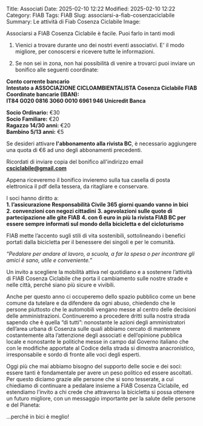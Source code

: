 Title: Associati
Date: 2025-02-10 12:22
Modified: 2025-02-10 12:22
Category: FIAB
Tags: FIAB
Slug: associarsi-a-fiab-cosenzaciclabile
Summary: Le attività di Fiab Cosenza Ciclabile
Image: 

Associarsi a FIAB Cosenza Ciclabile è facile. Puoi farlo in tanti modi

1) Vienici a trovare durante uno dei nostri eventi associativi. E' il modo migliore, per conoscersi e ricevere tutte le informazioni.

2) Se non sei in zona, non hai possibilità di venire a trovarci puoi inviare un bonifico alle seguenti coordinate:


**Conto corrente bancario**   
**Intestato a ASSOCIAZIONE CICLOAMBIENTALISTA Cosenza Ciclabile FIAB**  
**Coordinate bancarie (IBAN):**  
**IT84 G020 0816 3060 0010 6961 946 Unicredit Banca**   
  
**Socio Ordinario:** €30  
**Socio Familiare:** €20  
**Ragazzo 14/30 anni:** €20  
**Bambino 5/13 anni:** €5  

Se desideri attivare **l'abbonamento alla rivista BC**, è necessario aggiungere una quota di €6 ad uno degli abbonamenti precedenti.

Ricordati di inviare copia del bonifico all'indirizzo email **csciclabile@gmail.com**

Appena riceveremo il bonifico invieremo sulla tua casella di posta elettronica il pdf della tessera, da ritagliare e conservare.
 
I soci hanno diritto a:  
**1. l’assicurazione Responsabilità Civile  365 giorni quando vanno in bici**   
**2. convenzioni con negozi cittadini** 
**3. agevolazioni sulle quote di partecipazione alle gite FIAB** 
**4. con 6 euro in più la rivista FIAB BC per essere sempre informati sul mondo della bicicletta e del cicloturismo** 


FIAB mette l’accento sugli stili di vita sostenibili, sottolineando i benefici portati dalla bicicletta per il benessere dei singoli e per le comunità.

 
 *“Pedalare per andare al lavoro, a scuola, a far la spesa o per incontrare gli amici è sano, utile e conveniente.”*

 
Un invito a scegliere la mobilità attiva nel quotidiano e a sostenere l’attività di FIAB Cosenza Ciclabile che porta il cambiamento sulle nostre strade e nelle città, perché siano più sicure e vivibili.

Anche per questo anno ci occuperemo dello spazio pubblico come un bene comune da tutelare e da difendere da ogni abuso, chiedendo che le persone piuttosto che le automobili vengano messe al centro delle decisioni delle amministrazioni. Continueremo a procedere dritti sulla nostra strada sapendo che è quella “di tutti”: nonostante le azioni degli amministratori dell’area urbana di Cosenza sulle quali abbiamo cercato di mantenere costantemente alta l’attenzione degli associati e dell’opinione pubblica locale e nonostante le politiche messe in campo dal Governo italiano che con le modifiche apportate al Codice della strada si dimostra anacronistico, irresponsabile e sordo di fronte alle voci degli esperti.
 
Oggi più che mai abbiamo bisogno del supporto delle socie e dei soci: essere tanti è fondamentale per avere un peso politico ed essere ascoltati. Per questo diciamo grazie alle persone che si sono tesserate, a cui chiediamo di continuare a pedalare insieme a FIAB Cosenza Ciclabile, ed estendiamo l’invito a chi crede che attraverso la bicicletta si possa ottenere un futuro migliore, con un messaggio importante per la salute delle persone e del Pianeta:

…perché in bici è meglio!